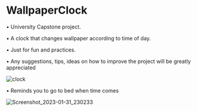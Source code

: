 # WallpaperClock

• University Capstone project.

• A clock that changes wallpaper according to time of day.

• Just for fun and practices.

• Any suggestions, tips, ideas on how to improve the project will be greatly appreciated 

![clock](https://user-images.githubusercontent.com/71146091/223927703-9b5cfc67-90b8-4037-b7d7-ef115385bb2e.png)

• Reminds you to go to bed when time comes


![Screenshot_2023-01-31_230233](https://user-images.githubusercontent.com/71146091/223928001-f2e7b8b4-467e-4e34-b2cd-3748902f4c39.png)
